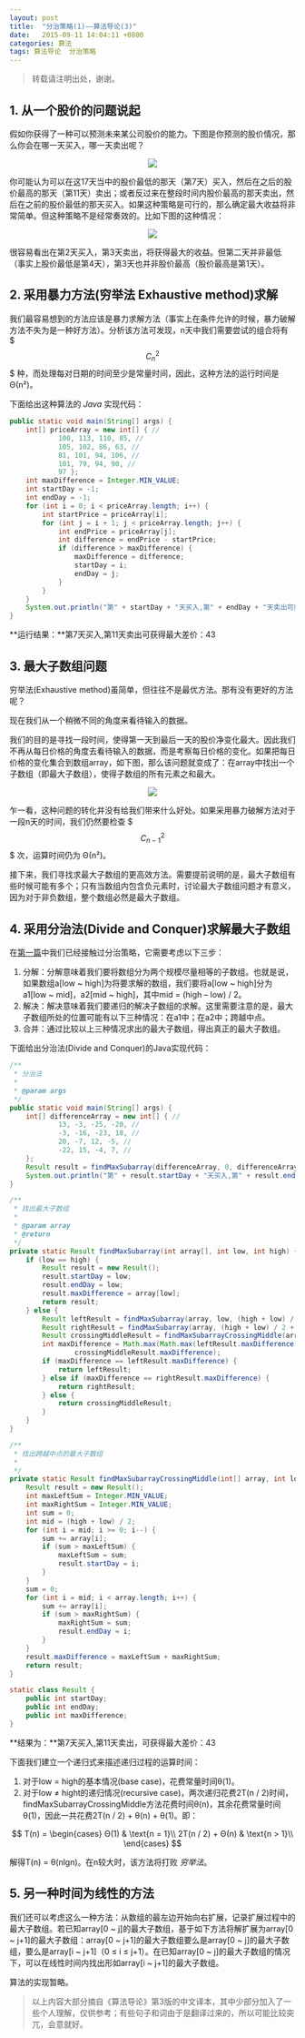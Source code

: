 ```yaml
---
layout: post
title:  "分治策略(1)——算法导论(3)"
date:   2015-09-11 14:04:11 +0800
categories: 算法
tags: 算法导论  分治策略
---
```


> 转载请注明出处，谢谢。

## 1. 从一个股价的问题说起

假如你获得了一种可以预测未来某公司股价的能力。下图是你预测的股价情况，那么你会在哪一天买入，哪一天卖出呢？

<center>
    <p>
        <img src="/images/分治策略_img1.png"/>
    </p>
</center>

你可能认为可以在这17天当中的股价最低的那天（第7天）买入，然后在之后的股价最高的那天（第11天）卖出；或者反过来在整段时间内股价最高的那天卖出，然后在之前的股价最低的那天买入。如果这种策略是可行的，那么确定最大收益将非常简单。但这种策略不是经常奏效的。比如下图的这种情况：

<center>
    <p>
        <img src="/images/分治策略_img2.png"/>
    </p>
</center>

很容易看出在第2天买入，第3天卖出，将获得最大的收益。但第二天并非最低（事实上股价最低是第4天），第3天也并非股价最高（股价最高是第1天）。

## 2. 采用暴力方法(穷举法 Exhaustive method)求解

我们最容易想到的方法应该是暴力求解方法（事实上在条件允许的时候，暴力破解方法不失为是一种好方法）。分析该方法可发现，n天中我们需要尝试的组合将有 $$$C_n^2$$$ 种，而处理每对日期的时间至少是常量时间，因此，这种方法的运行时间是 Θ(n²)。

下面给出这种算法的 *Java* 实现代码：

```java
public static void main(String[] args) {
    int[] priceArray = new int[] { //
            100, 113, 110, 85, //
            105, 102, 86, 63, //
            81, 101, 94, 106, //
            101, 79, 94, 90, //
            97 };
    int maxDifference = Integer.MIN_VALUE;
    int startDay = -1;
    int endDay = -1;
    for (int i = 0; i < priceArray.length; i++) {
        int startPrice = priceArray[i];
        for (int j = i + 1; j < priceArray.length; j++) {
            int endPrice = priceArray[j];
            int difference = endPrice - startPrice;
            if (difference > maxDifference) {
                maxDifference = difference;
                startDay = i;
                endDay = j;
            }
        }
    }
	System.out.println("第" + startDay + "天买入,第" + endDay + "天卖出可获得最大差价：" + maxDifference);
}
```

**运行结果：**第7天买入,第11天卖出可获得最大差价：43

## 3. 最大子数组问题

穷举法(Exhaustive method)虽简单，但往往不是最优方法。那有没有更好的方法呢？

现在我们从一个稍微不同的角度来看待输入的数据。

我们的目的是寻找一段时间，使得第一天到最后一天的股价净变化最大。因此我们不再从每日价格的角度去看待输入的数据，而是考察每日价格的变化。如果把每日价格的变化集合到数组array，如下图，那么该问题就变成了：在array中找出一个子数组（即最大子数组），使得子数组的所有元素之和最大。

<center>
    <p>
        <img src="/images/分治策略_img3.png"/>
    </p>
</center>

乍一看，这种问题的转化并没有给我们带来什么好处。如果采用暴力破解方法对于一段n天的时间，我们仍然要检查 $$$C_{n-1}^2$$$ 次，运算时间仍为 Θ(n²)。

接下来，我们寻找求最大子数组的更高效方法。需要提前说明的是，最大子数组有些时候可能有多个；只有当数组内包含负元素时，讨论最大子数组问题才有意义，因为对于非负数组，整个数组必然是最大子数组。

## 4. 采用分治法(Divide and Conquer)求解最大子数组

在[第一篇](http://blog.xtuapp.club/2015/09/05/%E7%AE%97%E6%B3%95%E5%9F%BA%E7%A1%80.html)中我们已经接触过分治策略，它需要考虑以下三步：

1. 分解：分解意味着我们要将数组分为两个规模尽量相等的子数组。也就是说，如果数组a[low ~ high]为将要求解的数组，我们要将a[low ~ high]分为a1[low ~ mid]，a2[mid ~ high]，其中mid = (high – low) / 2。
2. 解决：解决意味着我们要递归的解决子数组的求解。这里需要注意的是，最大子数组所处的位置可能有以下三种情况：在a1中；在a2中；跨越中点。
3. 合并：通过比较以上三种情况求出的最大子数组，得出真正的最大子数组。

下面给出分治法(Divide and Conquer)的Java实现代码：

```java
/**
 * 分治法
 *
 * @param args
 */
public static void main(String[] args) {
    int[] differenceArray = new int[] { //
            13, -3, -25, -20, //
            -3, -16, -23, 18, //
            20, -7, 12, -5, //
            -22, 15, -4, 7, //
    };
    Result result = findMaxSubarray(differenceArray, 0, differenceArray.length - 1);
	System.out.println("第" + result.startDay + "天买入,第" + result.endDay + "天卖出可获得最大差价：" + result.maxDifference);
}

/**
 * 找出最大子数组
 *
 * @param array
 * @return
 */
private static Result findMaxSubarray(int array[], int low, int high) {
    if (low == high) {
        Result result = new Result();
        result.startDay = low;
        result.endDay = low;
        result.maxDifference = array[low];
        return result;
    } else {
        Result leftResult = findMaxSubarray(array, low, (high + low) / 2);
        Result rightResult = findMaxSubarray(array, (high + low) / 2 + 1, high);
        Result crossingMiddleResult = findMaxSubarrayCrossingMiddle(array, low, high);
        int maxDifference = Math.max(Math.max(leftResult.maxDifference, rightResult.maxDifference),
                crossingMiddleResult.maxDifference);
        if (maxDifference == leftResult.maxDifference) {
            return leftResult;
        } else if (maxDifference == rightResult.maxDifference) {
            return rightResult;
        } else {
            return crossingMiddleResult;
        }
    }
}

/**
 * 找出跨越中点的最大子数组
 *
 */
private static Result findMaxSubarrayCrossingMiddle(int[] array, int low, int high) {
    Result result = new Result();
    int maxLeftSum = Integer.MIN_VALUE;
    int maxRightSum = Integer.MIN_VALUE;
    int sum = 0;
    int mid = (high + low) / 2;
    for (int i = mid; i >= 0; i--) {
        sum += array[i];
        if (sum > maxLeftSum) {
            maxLeftSum = sum;
            result.startDay = i;
        }
    }
    sum = 0;
    for (int i = mid; i < array.length; i++) {
        sum += array[i];
        if (sum > maxRightSum) {
            maxRightSum = sum;
            result.endDay = i;
        }
    }
    result.maxDifference = maxLeftSum + maxRightSum;
    return result;
}

static class Result {
    public int startDay;
    public int endDay;
    public int maxDifference;
}
```

**结果为：**第7天买入,第11天卖出，可获得最大差价：43

下面我们建立一个递归式来描述递归过程的运算时间：

1. 对于low = high的基本情况(base case)，花费常量时间θ(1)。
2. 对于low ≠ hight的递归情况(recursive case)，两次递归花费2T(n / 2)时间，findMaxSubarrayCrossingMiddle方法花费时间θ(n)，其余花费常量时间θ(1)，因此一共花费2T(n / 2) + θ(n) + θ(1)。即：

$$
T(n) =
\begin{cases}
Θ(1) & \text{n = 1}\\
2T(n / 2) + Θ(n) & \text{n > 1}\\
\end{cases}
$$

解得T(n) = θ(nlgn)。在n较大时，该方法将打败 *穷举法*。

## 5. 另一种时间为线性的方法

我们还可以考虑这么一种方法：从数组的最左边开始向右扩展，记录扩展过程中的最大子数组。若已知array[0 ~ j]的最大子数组，基于如下方法将解扩展为array[0 ~ j+1]的最大子数组：array[0 ~ j+1]的最大子数组要么是array[0 ~ j]的最大子数组，要么是array[i ~ j+1]（0 ≤ i ≤ j+1）。在已知array[0 ~ j]的最大子数组的情况下，可以在线性时间内找出形如array[i ~ j+1]的最大子数组。

算法的实现暂略。

> 以上内容大部分摘自《算法导论》第3版的中文译本，其中少部分加入了一些个人理解，仅供参考；有些句子和词由于是翻译过来的，所以可能比较突兀，会意就好。
